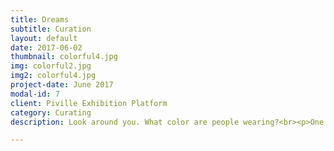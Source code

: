 ```yaml
---
title: Dreams
subtitle: Curation
layout: default
date: 2017-06-02
thumbnail: colorful4.jpg
img: colorful2.jpg
img2: colorful4.jpg
project-date: June 2017
modal-id: 7
client: Piville Exhibition Platform
category: Curating
description: Look around you. What color are people wearing?<br><p>One day, I looked around. Surprisingly, certainly realized people are wearing mono-tone clothes. I could hardly find a person who is wearing light-color t-shirts or pants like pink, green, light-blue, and so on. Everyone was wearing black, white, or grey. </p><p>At that moment, I drew fun picture in my mind. What if a most of the people around me dyed their hair in various colors? Won't it be extremely exciting if people wear colorful t-shirts and pants, dye hair in rainbow color, wear star-shape glasses, and wear pink contact-lenses? Why are there so little color around us ? </p><p>Having been curious about why there are few colors around society, I planned an exhibition that show colorfulness. So I gathered all colorful objects from people around me. Red trouser, blue socks, yellow t-shirts, green box... there were so many objects wearing colors. </p><p> Also, I planned a special event that people who comes to see exhibition can put on colorful lipstick and kiss their color onto a paper. Visitors put green, yellow, blue, black, white lipstick on their lip and kissed on a paper. It was really fun to watch people's various-colored lips.</p> <img src="https://github.com/minkakao/projects/blob/gh-pages/img/portfolio/colorful1.jpg"> <img src="colorful1.jpg">  ![Colorful Society](img/portfolio/colorful1.jpg) ![Colorful Society](https://github.com/minkakao/projects/blob/gh-pages/img/portfolio/colorful1.jpg) ![Colorful Society](colorful/colorful3.JPG) ![Colorful Society](''{{ site.baseurl }}/img/portfolio/colorful4.jpg') ![Colorful Society]({{ site.baseurl }}/img/portfolio/colorful5.jpg) url('{{ site.baseurl }}/img/c.realTimes_2.jpg');

---
```

